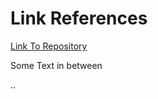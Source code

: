 # Link References 


[Link To Repository][id]

Some Text in between

[id]: https://github.com/staceb/All-the-tests


..
